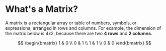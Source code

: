 # What's a Matrix?
A matrix is a rectangular array or table of numbers, symbols, or expressions, arranged in rows and columns. For example, the dimension of the matrix below is $4 x 2$, because there are two **4 rows** and **2 columns**.

$$
\begin{bmatrix}
1 & 0 \\
0 & 1 \\
1 & 1 \\
0 & 0
\end{bmatrix}
$$

